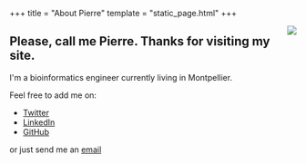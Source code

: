 +++
title = "About Pierre"
template = "static_page.html"
+++

<img align="right" src="../avatar.png">

## Please, call me Pierre. Thanks for visiting my site.

I'm a bioinformatics engineer currently living in Montpellier.

Feel free to add me on:

* [Twitter](https://twitter.com/epguerin)
* [LinkedIn](https://www.linkedin.com/in/pierre-edouard-guerin)
* [GitHub](https://github.com/Grelot)

or just send me an [email](mailto:pierre.edouard.guerin@gmail.com)